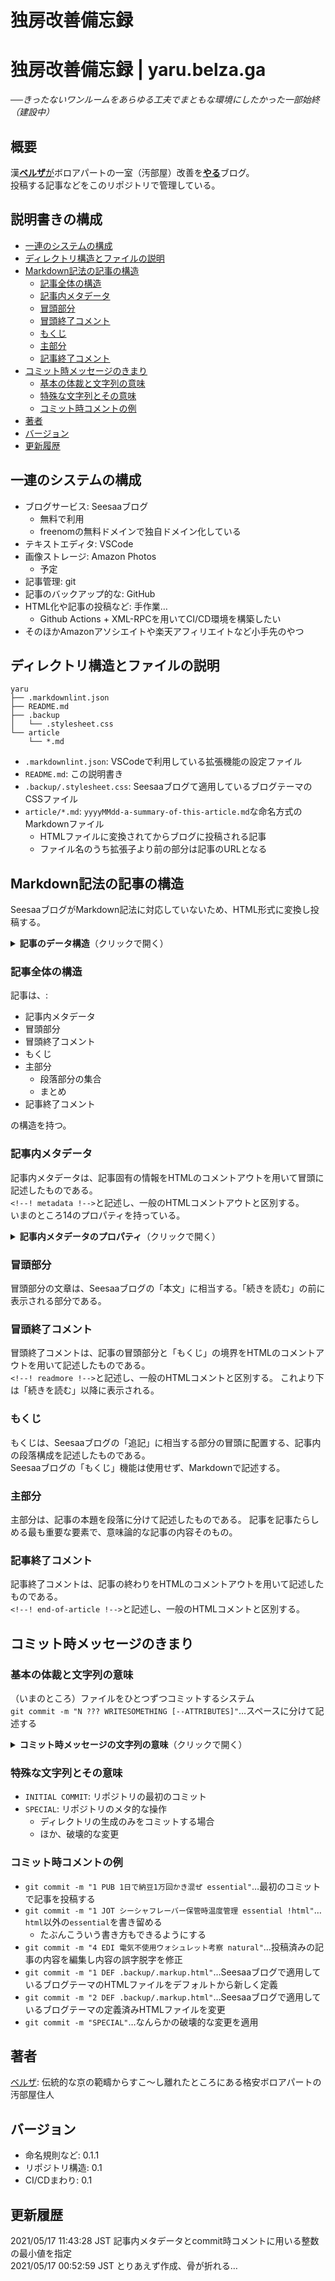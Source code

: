 <!-- omit in toc -->
# 独房改善備忘録

<!-- omit in toc -->
# 独房改善備忘録 | yaru.belza.ga

──*きったないワンルームをあらゆる工夫でまともな環境にしたかった一部始終（建設中）*

<!-- omit in toc -->
## 概要

漢[**ベルザ**が](belza.ga)ボロアパートの一室（汚部屋）改善を[**やる**](yaru.belza.ga)ブログ。  
投稿する記事などをこのリポジトリで管理している。

<!-- omit in toc -->
## 説明書きの構成

- [一連のシステムの構成](#一連のシステムの構成)
- [ディレクトリ構造とファイルの説明](#ディレクトリ構造とファイルの説明)
- [Markdown記法の記事の構造](#markdown記法の記事の構造)
  - [記事全体の構造](#記事全体の構造)
  - [記事内メタデータ](#記事内メタデータ)
  - [冒頭部分](#冒頭部分)
  - [冒頭終了コメント](#冒頭終了コメント)
  - [もくじ](#もくじ)
  - [主部分](#主部分)
  - [記事終了コメント](#記事終了コメント)
- [コミット時メッセージのきまり](#コミット時メッセージのきまり)
  - [基本の体裁と文字列の意味](#基本の体裁と文字列の意味)
  - [特殊な文字列とその意味](#特殊な文字列とその意味)
  - [コミット時コメントの例](#コミット時コメントの例)
- [著者](#著者)
- [バージョン](#バージョン)
- [更新履歴](#更新履歴)

## 一連のシステムの構成

- ブログサービス: Seesaaブログ
  - 無料で利用
  - freenomの無料ドメインで独自ドメイン化している
- テキストエディタ: VSCode
- 画像ストレージ: Amazon Photos
  - 予定
- 記事管理: git
- 記事のバックアップ的な: GitHub
- HTML化や記事の投稿など: 手作業…
  - Github Actions + XML-RPCを用いてCI/CD環境を構築したい
- そのほかAmazonアソシエイトや楽天アフィリエイトなど小手先のやつ

## ディレクトリ構造とファイルの説明

```リポジトリのディレクトリ構造
yaru
├── .markdownlint.json
├── README.md
├── .backup
│   └── .stylesheet.css
└── article
    └── *.md
```

- `.markdownlint.json`: VSCodeで利用している拡張機能の設定ファイル
- `README.md`: この説明書き
- `.backup/.stylesheet.css`: Seesaaブログて適用しているブログテーマのCSSファイル
- `article/*.md`: `yyyyMMdd-a-summary-of-this-article.md`な命名方式のMarkdownファイル
  - HTMLファイルに変換されてからブログに投稿される記事
  - ファイル名のうち拡張子より前の部分は記事のURLとなる

## Markdown記法の記事の構造

SeesaaブログがMarkdown記法に対応していないため、HTML形式に変換し投稿する。

<p>
<details>
<summary><strong>記事のデータ構造</strong>（クリックで開く）</summary>
<div>

```記事のデータ構造
<!--! metadata
    id: 4444
    url: @ITSELF!
    idea: "トースタ改造電子化アプリ制御考察"
    title: "Catolixトースターを改造してスマホから操作したりできるか検討【激安IoTシリーズ】"
    author: "ルター"
    category: @DEFAULT
    label: @NULL!
    hashtag: @NULL!
    keyword: @NULL!
    description: @NULL!
    genre: @DEFAULT
    posted_at: 20210404164440
    updated_at: 20210414041604
    country: @JA!
    note: @WIP!
!-->

IoT家電には憧れがあるがAPIが非公開でプロプライエタリなアプリを用いた操作を強いられるのが嫌だ。日本メーカーだとベンダロックインをカマされて金もかかりそうな気がする。  
このシリーズは既製品の激安家電を電子改造し、なんとかしてIoT化できないか試みる。
今回は、ご存知Catolixブランドの激安トースターについて考察。

<!--! readmore !-->

#### もくじ  

---

- [Catolixトースターの全貌](#Catolixトースターの全貌)  
  - [メーカーの説明](#メーカーの説明)
  - [トースターの内部構造](#トースターの内部構造)
- [まとめ](#まとめ)  

---

#### Catolixトースターの全貌

なんちゃらかんちゃらうんぬんかんぬん

##### メーカーの説明

Catolixはすごいぜ！

##### トースターの内部構造

汎用的だなあ

#### まとめ

余裕でIoTできそう！

<!--! end-of-article !-->
```

</div>
</details>
</p>

### 記事全体の構造

記事は、:

- 記事内メタデータ
- 冒頭部分
- 冒頭終了コメント
- もくじ
- 主部分
  - 段落部分の集合
  - まとめ
- 記事終了コメント

の構造を持つ。

### 記事内メタデータ

記事内メタデータは、記事固有の情報をHTMLのコメントアウトを用いて冒頭に記述したものである。  
`<!--! metadata !-->`と記述し、一般のHTMLコメントアウトと区別する。  
いまのところ14のプロパティを持っている。

<p>
<details>
<summary><strong>記事内メタデータのプロパティ</strong>（クリックで開く）</summary>
<div>

- `id`: 1以上の整数・記事のID
- `url`: 文字列・ドメイン以下の記事のURL
  - `@ITSELF!`はファイルの名前を示す
- `idea`: 文字列・内容の要約
- `title`: 文字列・タイトル
- `author`: 文字列・著者
  - ベルザのブログなので原則`"ベルザ"`を指定する
- `category`: 文字列・Seesaaブログ内のカテゴリ
  - `@DEFAULT`はブログ既定のカテゴリを示す
- `label`: 文字列・Seesaaブログ内のラベル（？）
  - `@NULL!`は値がないことを示す
- `hashtag`: 文字列・記事の投稿と同時にTwitterに投稿するさいに自動的に付加されるハッシュタグ
- `keyword`: 文字列・Seesaaブログ内のキーワード（？）
- `description`: 文字列・記事の説明（？）
- `genre`: 文字列・Seesaaブログ内のジャンル（？）
- `posted_at`: `yyyyMMddHHmmss`形式の日付・投稿日時
- `updated_at`: `yyyyMMddHHmmss`形式の日付・更新日時
- `country`: 投稿元の国
  - `@JA!`を指定すると日本になる
  - `posted_at`と`updated_at`とのUTCからの時差を求めたりするのに使うかも
  - 記事の言語設定とかにも使うと複雑になりそう
- `note`: そのほかの項目
  - いまのところ`@WIP!`は記事の製作中、`@TRIAL!`はいろいろ試験中であることを示す

</div>
</details>
</p>

### 冒頭部分

冒頭部分の文章は、Seesaaブログの「本文」に相当する。「続きを読む」の前に表示される部分である。

### 冒頭終了コメント

冒頭終了コメントは、記事の冒頭部分と「もくじ」の境界をHTMLのコメントアウトを用いて記述したものである。  
`<!--! readmore !-->`と記述し、一般のHTMLコメントと区別する。
これより下は「続きを読む」以降に表示される。

### もくじ

もくじは、Seesaaブログの「追記」に相当する部分の冒頭に配置する、記事内の段落構成を記述したものである。  
Seesaaブログの「もくじ」機能は使用せず、Markdownで記述する。

### 主部分

主部分は、記事の本題を段落に分けて記述したものである。
記事を記事たらしめる最も重要な要素で、意味論的な記事の内容そのもの。

### 記事終了コメント

記事終了コメントは、記事の終わりをHTMLのコメントアウトを用いて記述したものである。  
`<!--! end-of-article !-->`と記述し、一般のHTMLコメントと区別する。

## コミット時メッセージのきまり

### 基本の体裁と文字列の意味

（いまのところ）ファイルをひとつずつコミットするシステム  
`git commit -m "N ??? WRITESOMETHING [--ATTRIBUTES]"`…スペースに分けて記述する

<p>
<details>
<summary><strong>コミット時メッセージの文字列の意味</strong>（クリックで開く）</summary>
<div>

- `N`: 1以上の整数・そのファイルをコミットした回数
- `???`: 3文字の文字列・そのファイルへ行った操作
  - `JOT`: 記事ファイルのみ・内容を書き留めた
    - いわゆる「下書き」
  - `PUB`: 記事ファイルのみ・完成させ、投稿した
  - `EDI`: 記事ファイルのみ・投稿後の内容を編集した
  - ~~`REN`: 記事ファイルのみ・ファイル名を変更した~~
    - ファイル名の変更は面倒なことになるのでなるべくやらない
  - `DEF`: 記事以外のファイル・定義した
  - `MOD`: 記事以外のファイル・内容を変更した
  - `MOV`: すべてのファイル・ディレクトリを移動した
  - `DEL`: すべてのファイル・削除した
- `WRITESOMETHING`: （主に）ファイルのわかりやすい表現
  - 記事ファイルの場合は`metadata`内の`idea`
  - 記事以外のファイルの場合はルートディレクトリからのパス
- `[--ATTRIBUTES]`: 記事ファイルへ行った変更内容の列挙
  - `all`: `[--ATTRIBUTES]`オプションのすべて
  - `content`: 内容
  - `essential`: `content`, `html`, `md`, `metadata`のすべて
  - `formal`: `html`, `md`, `metadata`のすべて
  - `html`: HTMLタグ
  - `md`: Markdown書式
  - `natural`: `content`, `typo`のすべて
  - `metadata`: 記事内メタデータ
  - `typo`: 内容の誤字脱字

<div>
</details>
</p>

### 特殊な文字列とその意味

- `INITIAL COMMIT`: リポジトリの最初のコミット
- `SPECIAL`: リポジトリのメタ的な操作
  - ディレクトリの生成のみをコミットする場合
  - ほか、破壊的な変更

### コミット時コメントの例

- `git commit -m "1 PUB 1日で納豆1万回かき混ぜ essential"`…最初のコミットで記事を投稿する
- `git commit -m "1 JOT シーシャフレーバー保管時温度管理 essential !html"`…`html`以外の`essential`を書き留める
  - たぶんこういう書き方もできるようにする
- `git commit -m "4 EDI 電気不使用ウォシュレット考察 natural"`…投稿済みの記事の内容を編集し内容の誤字脱字を修正
- `git commit -m "1 DEF .backup/.markup.html"`…Seesaaブログで適用しているブログテーマのHTMLファイルをデフォルトから新しく定義
- `git commit -m "2 DEF .backup/.markup.html"`…Seesaaブログで適用しているブログテーマの定義済みHTMLファイルを変更
- `git commit -m "SPECIAL"`…なんらかの破壊的な変更を適用

## 著者

[ベルザ](belza.ga): 伝統的な京の範疇からすこ〜し離れたところにある格安ボロアパートの汚部屋住人

## バージョン

- 命名規則など: 0.1.1
- リポジトリ構造: 0.1
- CI/CDまわり: 0.1

## 更新履歴

2021/05/17 11:43:28 JST 記事内メタデータとcommit時コメントに用いる整数の最小値を指定  
2021/05/17 00:52:59 JST とりあえず作成、骨が折れる…

